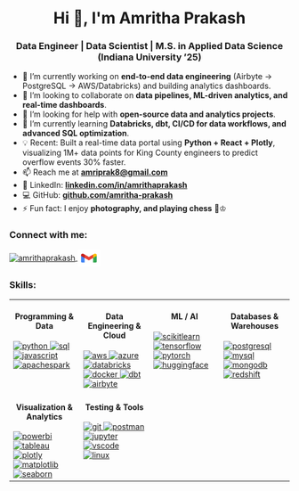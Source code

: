 <link href="https://cdn.jsdelivr.net/npm/bootstrap@5.3.3/dist/css/bootstrap.min.css" rel="stylesheet" integrity="sha384-QWTKZyjpPEjISv5WaRU9OFeRpok6YctnYmDr5pNlyT2bRjXh0JMhjY6hW+ALEwIH" crossorigin="anonymous">

<h1 align="center">Hi 👋, I'm Amritha Prakash</h1>
<h3 align="center">Data Engineer | Data Scientist | M.S. in Applied Data Science (Indiana University ’25)</h3>

- 🔭 I’m currently working on **end-to-end data engineering** (Airbyte → PostgreSQL → AWS/Databricks) and building analytics dashboards.
- 👯 I’m looking to collaborate on **data pipelines, ML-driven analytics, and real-time dashboards**.
- 🤝 I’m looking for help with **open-source data and analytics projects**.
- 🌱 I’m currently learning **Databricks, dbt, CI/CD for data workflows, and advanced SQL optimization**.
- 💡 Recent: Built a real-time data portal using **Python + React + Plotly**, visualizing 1M+ data points for King County engineers to predict overflow events 30% faster.
- 📫 Reach me at **<a href="mailto:amriprak8@gmail.com">amriprak8@gmail.com</a>**
- 🔗 LinkedIn: **<a href="https://www.linkedin.com/in/amrithaprakash" target="_blank">linkedin.com/in/amrithaprakash</a>**
- 💻 GitHub: **<a href="https://github.com/amritha-prakash" target="_blank">github.com/amritha-prakash</a>**
- ⚡ Fun fact: I enjoy **photography, and playing chess** 🎥♔

<h3 align="left">Connect with me:</h3>
<p align="left">
  <a href="https://www.linkedin.com/in/amrithaprakash" target="blank">
    <img align="center" src="https://raw.githubusercontent.com/rahuldkjain/github-profile-readme-generator/master/src/images/icons/Social/linked-in-alt.svg" alt="amrithaprakash" height="30" width="40" />
  </a>
  <a href="mailto:amriprak8@gmail.com" target="blank">
    <img align="center" src="https://raw.githubusercontent.com/edent/SuperTinyIcons/master/images/svg/gmail.svg" alt="email" height="30" width="40" />
  </a>
</p>

<h3>Skills:</h3>

<table>
  <tr>
    <!-- Programming & Data -->
    <td valign="top" width="25%">
      <h4 align="center">Programming & Data</h4>
      <a href="https://www.python.org" target="_blank">
        <img src="https://cdn.jsdelivr.net/gh/devicons/devicon/icons/python/python-original.svg" width="40" height="40" alt="python"/>
      </a>
      <a href="https://en.wikipedia.org/wiki/SQL" target="_blank">
        <img src="https://cdn.jsdelivr.net/gh/devicons/devicon/icons/mysql/mysql-original.svg" width="40" height="40" alt="sql"/>
      </a>
      <a href="https://developer.mozilla.org/docs/Web/JavaScript" target="_blank">
        <img src="https://cdn.jsdelivr.net/gh/devicons/devicon/icons/javascript/javascript-original.svg" width="40" height="40" alt="javascript"/>
      </a>
      <a href="https://spark.apache.org/" target="_blank">
        <img src="https://cdn.jsdelivr.net/gh/devicons/devicon/icons/apachespark/apachespark-original.svg" width="40" height="40" alt="apachespark"/>
      </a>
    </td>
    <!-- Data Engineering & Cloud -->
    <td valign="top" width="25%">
      <h4 align="center">Data Engineering & Cloud</h4>
      <a href="https://aws.amazon.com" target="_blank">
        <img src="https://cdn.jsdelivr.net/gh/devicons/devicon/icons/amazonwebservices/amazonwebservices-original.svg" width="40" height="40" alt="aws"/>
      </a>
      <a href="https://azure.microsoft.com" target="_blank">
        <img src="https://cdn.jsdelivr.net/gh/devicons/devicon/icons/azure/azure-original.svg" width="40" height="40" alt="azure"/>
      </a>
      <a href="https://www.databricks.com/" target="_blank">
        <img src="https://unpkg.com/simple-icons@11.11.0/icons/databricks.svg" width="40" height="40" alt="databricks"/>
      </a>
      <a href="https://www.docker.com" target="_blank">
        <img src="https://cdn.jsdelivr.net/gh/devicons/devicon/icons/docker/docker-original.svg" width="40" height="40" alt="docker"/>
      </a>
      <a href="https://www.getdbt.com/" target="_blank">
        <img src="https://unpkg.com/simple-icons@11.11.0/icons/dbt.svg" width="40" height="40" alt="dbt"/>
      </a>
      <a href="https://airbyte.com" target="_blank">
        <img src="https://avatars.githubusercontent.com/u/65667652?s=200&v=4" width="40" height="40" alt="airbyte"/>
      </a>
    </td>
    <!-- ML / AI -->
    <td valign="top" width="25%">
      <h4 align="center">ML / AI</h4>
      <a href="https://scikit-learn.org" target="_blank">
        <img src="https://upload.wikimedia.org/wikipedia/commons/0/05/Scikit_learn_logo_small.svg" width="40" height="40" alt="scikitlearn"/>
      </a>
      <a href="https://www.tensorflow.org" target="_blank">
        <img src="https://cdn.jsdelivr.net/gh/devicons/devicon/icons/tensorflow/tensorflow-original.svg" width="40" height="40" alt="tensorflow"/>
      </a>
      <a href="https://pytorch.org" target="_blank">
        <img src="https://cdn.jsdelivr.net/gh/devicons/devicon/icons/pytorch/pytorch-original.svg" width="40" height="40" alt="pytorch"/>
      </a>
      <a href="https://huggingface.co" target="_blank">
        <img src="https://unpkg.com/simple-icons@11.11.0/icons/huggingface.svg" width="40" height="40" alt="huggingface"/>
      </a>
    </td>
    <!-- Databases & Warehouses -->
    <td valign="top" width="25%">
      <h4 align="center">Databases & Warehouses</h4>
      <a href="https://www.postgresql.org" target="_blank">
        <img src="https://cdn.jsdelivr.net/gh/devicons/devicon/icons/postgresql/postgresql-original.svg" width="40" height="40" alt="postgresql"/>
      </a>
      <a href="https://www.mysql.com" target="_blank">
        <img src="https://cdn.jsdelivr.net/gh/devicons/devicon/icons/mysql/mysql-original-wordmark.svg" width="40" height="40" alt="mysql"/>
      </a>
      <a href="https://www.mongodb.com" target="_blank">
        <img src="https://cdn.jsdelivr.net/gh/devicons/devicon/icons/mongodb/mongodb-original-wordmark.svg" width="40" height="40" alt="mongodb"/>
      </a>
      <a href="https://aws.amazon.com/redshift/" target="_blank">
        <img src="https://unpkg.com/simple-icons@11.11.0/icons/amazonredshift.svg" width="40" height="40" alt="redshift"/>
      </a>
    </td>
  </tr>
  <tr>
    <!-- Visualization & Analytics -->
    <td valign="top" width="25%">
      <h4 align="center">Visualization & Analytics</h4>
      <a href="https://powerbi.microsoft.com" target="_blank">
        <img src="https://unpkg.com/simple-icons@11.11.0/icons/powerbi.svg" width="40" height="40" alt="powerbi"/>
      </a>
      <a href="https://www.tableau.com" target="_blank">
        <img src="https://unpkg.com/simple-icons@11.11.0/icons/tableau.svg" width="40" height="40" alt="tableau"/>
      </a>
      <a href="https://plotly.com/python/" target="_blank">
        <img src="https://unpkg.com/simple-icons@11.11.0/icons/plotly.svg" width="40" height="40" alt="plotly"/>
      </a>
      <a href="https://matplotlib.org" target="_blank">
        <img src="https://unpkg.com/simple-icons@11.11.0/icons/matplotlib.svg" width="40" height="40" alt="matplotlib"/>
      </a>
      <a href="https://seaborn.pydata.org" target="_blank">
        <img src="https://unpkg.com/simple-icons@11.11.0/icons/seaborn.svg" width="40" height="40" alt="seaborn"/>
      </a>
    </td>
    <!-- Testing & Tools -->
    <td valign="top" width="25%">
      <h4 align="center">Testing & Tools</h4>
      <a href="https://git-scm.com" target="_blank">
        <img src="https://www.vectorlogo.zone/logos/git-scm/git-scm-icon.svg" width="40" height="40" alt="git"/>
      </a>
      <a href="https://www.postman.com" target="_blank">
        <img src="https://www.vectorlogo.zone/logos/getpostman/getpostman-icon.svg" width="40" height="40" alt="postman"/>
      </a>
      <a href="https://jupyter.org" target="_blank">
        <img src="https://cdn.jsdelivr.net/gh/devicons/devicon/icons/jupyter/jupyter-original.svg" width="40" height="40" alt="jupyter"/>
      </a>
      <a href="https://code.visualstudio.com" target="_blank">
        <img src="https://cdn.jsdelivr.net/gh/devicons/devicon/icons/vscode/vscode-original.svg" width="40" height="40" alt="vscode"/>
      </a>
      <a href="https://www.linux.org" target="_blank">
        <img src="https://cdn.jsdelivr.net/gh/devicons/devicon/icons/linux/linux-original.svg" width="40" height="40" alt="linux"/>
      </a>
    </td>
    <!-- Spacer cells to keep grid even -->
    <td valign="top" width="25%"></td>
    <td valign="top" width="25%"></td>
  </tr>
</table>

<br/>
<!-- <p>
  <img src="https://github-readme-stats.vercel.app/api?username=amritha-prakash&theme=dark&hide_border=false&include_all_commits=false&count_private=false" />
  <br/>
  <img src="https://github-readme-streak-stats.herokuapp.com/?user=amritha-prakash&theme=dark&hide_border=false" />
  <br/>
  <img src="https://github-readme-stats.vercel.app/api/top-langs/?username=amritha-prakash&theme=dark&hide_border=false&include_all_commits=false&count_private=false&layout=compact" />
</p>

---
<a href="https://visitcount.itsvg.in">
  <img src="https://visitcount.itsvg.in/api?id=amritha-prakash&icon=0&color=0" />
</a> -->
